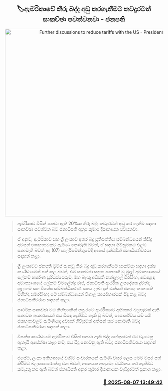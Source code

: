 <p align='center'><b><h2 align='center' title='Further discussions to reduce tariffs with the US - President'>🏷ඇමරිකාවේ තීරු බද්ද අඩු කරගැනීමට තවදුරටත් සාකච්ඡා පවත්වනවා - ජනපති</h2></b></p>
<p align='center'><img src='https://helakuru.sgp1.cdn.digitaloceanspaces.com/esana/images/lib/anura-president-parliment-education.jpg' width='600' alt='Further discussions to reduce tariffs with the US - President'></p>

> ඇමරිකාව විසින් පනවා ඇති 20%ක තීරු බද්ද තවදුරටත් අඩු කර ගැනීම සඳහා සාකච්ඡා පවත්වන බව ජනාධිපති අනුර කුමාර දිසානායක පවසනවා.

> ඒ අනුව, ඇමරිකාව සහ ශ්‍රී ලංකාව අතර බදු ප්‍රතිපත්තිය සම්බන්ධයෙන් කිසිඳු අවසන් එකඟතාවකට පැමිණ නොමැති බවත්, ඒ සඳහා ගිවිසුමකට එළඹ නොමැති බවත් අද (07) පාර්ලිමේන්තුවේදී අදහස් දක්වමින් ජනාධිපතිවරයා සඳහන් කළා.

> ශ්‍රී ලංකාවට ජනපති ට්‍රම්ප් පැනවූ තීරු බදු අඩු කරගැනීමේ සාකච්ඡා සඳහා දක්ෂ කණ්ඩායමක් පත් කළ බවත්, එම සාකච්ඡා සඳහා සහභාගී වූ මුදල් අමාත්‍යාංශයේ ලේකම් හර්ෂණ සූරියප්පෙරුම, මහ බැංකු අධිපති නන්දලාල් වීරසිංහ, වෙළෙඳ අමාත්‍යාංශයේ ලේකම් විමලේන්ද්‍ර රාජ, ජනාධිපති ආර්ථික උපදේශක දුම්න්ද හුලංගම සහ විශේෂ සම්බන්ධීකරණ සහය ලබා දුන් එක්සත් ජනපද තානාපති මහින්ද සමරසිංහද මේ සම්බන්ධයෙන් විශාල කාර්යභාරයක් සිදු කළ බවද ජනාධිපතිවරයා සඳහන් කළා.

> සාර්ථක සාකච්ඡා වට කිහිපයකින් පසු රටේ ආර්ථිකයට අහිතකර බලපෑමක් ඇති නොවන ආකාරයෙන් එය විසඳා ගැනීමට හැකි වූ බවත්, දෙපාර්ශ්වය යම් යම් එකඟතාවලට පැමිණියද අවසන් ගිවිසුමක් අත්සන් කර නොමැති බවද ජනාධිපතිවරයා සඳහන් කළා.

> විපක්ෂ කණ්ඩායම් ඇමරිකාව විසින් පනවා ඇති බද්ද හේතුවෙන් රට වැටෙනු ඇතැයි අපේක්ෂා කළා නම්, එය සිදු නොවනු ඇති බවද ජනාධිපතිවරයා සඳහන් කළා.

> එසේම, ලංකා ඉතිහාසයේ වැඩිම සංචාරකයන් පැමිණි වසර ලෙස මෙම වසර පත් කිරීමට බලාපොරොත්තු වන බවත්, අපනයන ආදායමද වර්ධනය කර ගැනීමට කටයුතු කර ඇති බවත් ජනාධිපති අනුර කුමාර දිසානායක වැඩිදුරටත් ප්‍රකාශ කළා.



<h3 align='right'><a href='https://www.helakuru.lk/esana/p/112535/'>📅 2025-08-07 13:49:42</a></h3>
